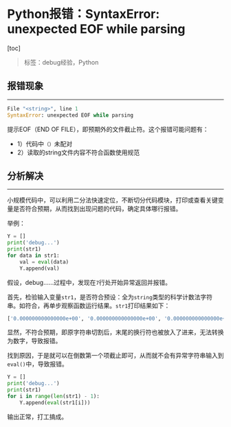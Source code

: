 
# Python报错：SyntaxError: unexpected EOF while parsing

[toc]

>标签：debug经验，Python

## 报错现象

---



```python
File "<string>", line 1
SyntaxError: unexpected EOF while parsing
```

提示EOF（END OF FILE），即预期外的文件截止符。这个报错可能问题有：

-   1）代码中`（）`未配对
-   2）读取的string文件内容不符合函数使用规范

## 分析解决

---

小规模代码中，可以利用二分法快速定位，不断切分代码模块，打印或查看关键变量是否符合预期，从而找到出现问题的代码，确定具体哪行报错。

举例：

```python
Y = []
print('debug...')
print(str1)
for data in str1:
    val = eval(data)
    Y.append(val)
```

假设，debug……过程中，发现在`7`行处开始异常返回并报错。

首先，检验输入变量`str1`，是否符合预设：全为`string`类型的科学计数法字符串。如符合，再单步观察函数运行结果。`str1`打印结果如下：

```Python
['0.000000000000000e+00', '0.000000000000000e+00', '0.000000000000000e+00', '\n']
```

显然，不符合预期，即原字符串切割后，末尾的换行符也被放入了进来，无法转换为数字，导致报错。

找到原因，于是就可以在倒数第一个项截止即可，从而就不会有异常字符串输入到`eval()`中，导致报错。

```python
Y = []
print('debug...')
print(str1)
for i in range(len(str1) - 1):
    Y.append(eval(str1[i]))
```

输出正常，打工搞成。

